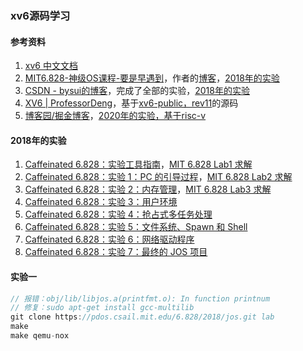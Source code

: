 ### xv6源码学习

#### 参考资料
1. [xv6 中文文档](https://th0ar.gitbooks.io/xv6-chinese/)
1. [MIT6.828-神级OS课程-要是早遇到](https://zhuanlan.zhihu.com/p/74028717)，作者的[博客](https://www.dingmos.com/category/MIT6-828/)，[2018年的实验](https://pdos.csail.mit.edu/6.828/2018/schedule.html)
1. [CSDN - bysui的博客](https://blog.csdn.net/bysui/category_6232831.html)，完成了全部的实验，[2018年的实验](https://pdos.csail.mit.edu/6.828/2018/schedule.html)
1. [XV6 | ProfessorDeng](https://professordeng.com/xv6/resources)，基于[xv6-public，rev11](https://github.com/mit-pdos/xv6-public)的源码
4. [博客园/掘金博客](https://github.com/weijunji/xv6-6.S081)，[2020年的实验，基于risc-v](https://pdos.csail.mit.edu/6.828/2020/schedule.html)

#### 2018年的实验
1. [Caffeinated 6.828：实验工具指南](https://linux.cn/article-10273-1.html)，[MIT 6.828 Lab1 求解](https://jiyou.github.io/blog/2018/04/15/mit.6.828/jos-lab1/)
1. [Caffeinated 6.828：实验 1：PC 的引导过程](https://linux.cn/article-9740-1.html)，[MIT 6.828 Lab2 求解](https://jiyou.github.io/blog/2018/04/19/mit.6.828/jos-lab2/)
1. [Caffeinated 6.828：实验 2：内存管理](https://linux.cn/article-10201-1.html)，[MIT 6.828 Lab3 求解](https://jiyou.github.io/blog/2018/04/28/mit.6.828/jos-lab3/)
1. [Caffeinated 6.828：实验 3：用户环境](https://linux.cn/article-10307-1.html)
1. [Caffeinated 6.828：实验 4：抢占式多任务处理](https://linux.cn/article-10351-1.html)
1. [Caffeinated 6.828：实验 5：文件系统、Spawn 和 Shell](https://linux.cn/article-10389-1.html)
1. [Caffeinated 6.828：实验 6：网络驱动程序](https://linux.cn/article-10452-1.html)
1. [Caffeinated 6.828：实验 7：最终的 JOS 项目](https://linux.cn/article-10461-1.html)

#### 实验一
```c
// 报错：obj/lib/libjos.a(printfmt.o): In function printnum
// 修复：sudo apt-get install gcc-multilib
git clone https://pdos.csail.mit.edu/6.828/2018/jos.git lab
make
make qemu-nox
```



